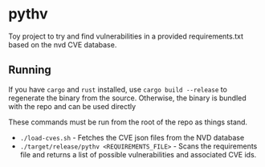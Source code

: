 # pythv

Toy project to try and find vulnerabilities in a provided requirements.txt based on the nvd CVE database.

## Running

If you have `cargo` and `rust` installed, use `cargo build --release` to regenerate the binary from the source.  Otherwise, the binary is bundled with the repo and can be used directly

These commands must be run from the root of the repo as things stand.

* `./load-cves.sh` - Fetches the CVE json files from the NVD database
* `./target/release/pythv <REQUIREMENTS_FILE>` - Scans the requirements file and returns a list of possible vulnerabilities and associated CVE ids.
